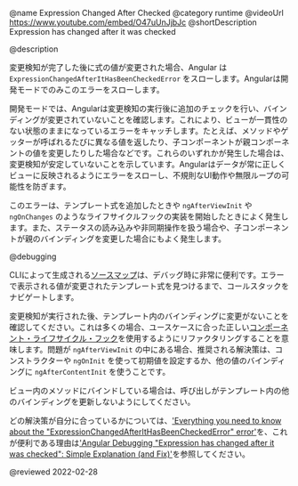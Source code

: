 @name Expression Changed After Checked
@category runtime
@videoUrl https://www.youtube.com/embed/O47uUnJjbJc
@shortDescription Expression has changed after it was checked

@description

変更検知が完了した後に式の値が変更された場合、Angular は `ExpressionChangedAfterItHasBeenCheckedError` をスローします。Angularは開発モードでのみこのエラーをスローします。

開発モードでは、Angularは変更検知の実行後に追加のチェックを行い、バインディングが変更されていないことを確認します。これにより、ビューが一貫性のない状態のままになっているエラーをキャッチします。たとえば、メソッドやゲッターが呼ばれるたびに異なる値を返したり、子コンポーネントが親コンポーネントの値を変更したりした場合などです。これらのいずれかが発生した場合は、変更検知が安定していないことを示しています。Angularはデータが常に正しくビューに反映されるようにエラーをスローし、不規則なUI動作や無限ループの可能性を防ぎます。

このエラーは、テンプレート式を追加したときや `ngAfterViewInit` や `ngOnChanges` のようなライフサイクルフックの実装を開始したときによく発生します。また、ステータスの読み込みや非同期操作を扱う場合や、子コンポーネントが親のバインディングを変更した場合にもよく発生します。

@debugging

CLIによって生成される[ソースマップ](https://developer.mozilla.org/docs/Tools/Debugger/How_to/Use_a_source_map)は、デバッグ時に非常に便利です。エラーで表示される値が変更されたテンプレート式を見つけるまで、コールスタックをナビゲートします。

変更検知が実行された後、テンプレート内のバインディングに変更がないことを確認してください。これは多くの場合、ユースケースに合った正しい[コンポーネント・ライフサイクル・フック](guide/lifecycle-hooks)を使用するようにリファクタリングすることを意味します。問題が `ngAfterViewInit` の中にある場合、推奨される解決策は、コンストラクターや `ngOnInit` を使って初期値を設定するか、他の値のバインディングに `ngAfterContentInit` を使うことです。

ビュー内のメソッドにバインドしている場合は、呼び出しがテンプレート内の他のバインディングを更新しないようにしてください。

どの解決策が自分に合っているかについては、['Everything you need to know about the "ExpressionChangedAfterItHasBeenCheckedError" error'](https://indepth.dev/posts/1001/everything-you-need-to-know-about-the-expressionchangedafterithasbeencheckederror-error)を、これが便利である理由は['Angular Debugging "Expression has changed after it was checked": Simple Explanation (and Fix)'](https://blog.angular-university.io/angular-debugging/)を参照してください。

<!-- links -->

<!-- external links -->

<!-- end links -->

@reviewed 2022-02-28
